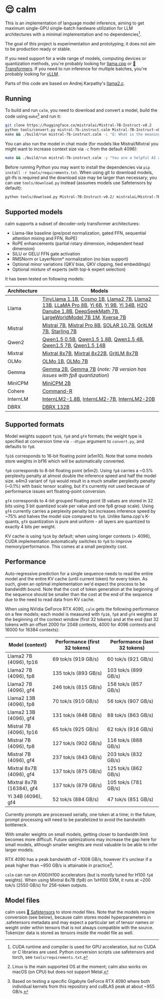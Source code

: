 # 😌 calm

This is an implementation of language model inference, aiming to get maximum single-GPU single-batch hardware utilization for LLM architectures with a minimal implementation and no dependencies[^1].

The goal of this project is experimentation and prototyping; it does not aim to be production ready or stable.

If you need support for a wide range of models, computing devices or quantization methods, you're probably looking for [llama.cpp](https://github.com/ggerganov/llama.cpp) or [🤗 Transformers](https://github.com/huggingface/transformers). If you need to run inference for multiple batches, you're probably looking for [vLLM](https://github.com/vllm-project/vllm).

Parts of this code are based on Andrej Karpathy's [llama2.c](https://github.com/karpathy/llama2.c).

## Running

To build and run `calm`, you need to download and convert a model, build the code using `make`[^2] and run it:

```sh
git clone https://huggingface.co/mistralai/Mistral-7B-Instruct-v0.2
python tools/convert.py mistral-7b-instruct.calm Mistral-7B-Instruct-v0.2/
make && ./build/run mistral-7b-instruct.calm -i "Q: What is the meaning of life?" -t 0
```

You can also run the model in chat mode (for models like Mistral/Mixtral you might want to increase context size via `-c` from the default 4096):

```sh
make && ./build/run mistral-7b-instruct.calm -y "You are a helpful AI assistant."
```

Before running Python you may want to install the dependencies via `pip install -r tools/requirements.txt`. When using git to download models, git-lfs is required and the download size may be larger than necessary; you can use `tools/download.py` instead (assumes models use Safetensors by default):

```sh
python tools/download.py Mistral-7B-Instruct-v0.2/ mistralai/Mistral-7B-Instruct-v0.2
```

## Supported models

calm supports a subset of decoder-only transformer architectures:

- Llama-like baseline (pre/post normalization, gated FFN, sequential attention mixing and FFN, RoPE)
- RoPE enhancements (partial rotary dimension, independent head dimension)
- SiLU or GELU FFN gate activation
- RMSNorm or LayerNorm* normalization (no bias support)
- Optional minor variations (QKV bias, QKV clipping, tied embeddings)
- Optional mixture of experts (with top-k expert selection)

It has been tested on following models:

| Architecture      | Models |
|-------------------|--------|
| Llama | [TinyLlama 1.1B](https://huggingface.co/TinyLlama/TinyLlama-1.1B-Chat-v1.0), [Cosmo 1B](https://huggingface.co/HuggingFaceTB/cosmo-1b), [Llama2 7B](https://huggingface.co/meta-llama/Llama-2-7b-chat-hf), [Llama2 13B](https://huggingface.co/meta-llama/Llama-2-13b-chat-hf), [LLaMA Pro 8B](https://huggingface.co/TencentARC/LLaMA-Pro-8B-Instruct), [Yi 6B](https://huggingface.co/01-ai/Yi-6B-Chat/), [Yi 9B](https://huggingface.co/01-ai/Yi-9B), [Yi 34B](https://huggingface.co/01-ai/Yi-34B-Chat), [H2O Danube 1.8B](https://huggingface.co/h2oai/h2o-danube-1.8b-chat), [DeepSeekMath 7B](https://huggingface.co/deepseek-ai/deepseek-math-7b-instruct), [LargeWorldModel 7B 1M](https://huggingface.co/LargeWorldModel/LWM-Text-Chat-1M), [Xverse 7B](https://huggingface.co/xverse/XVERSE-7B-Chat) |
| Mistral | [Mistral 7B](https://huggingface.co/mistralai/Mistral-7B-Instruct-v0.2), [Mistral Pro 8B](https://huggingface.co/TencentARC/Mistral_Pro_8B_v0.1), [SOLAR 10.7B](https://huggingface.co/upstage/SOLAR-10.7B-Instruct-v1.0), [GritLM 7B](https://huggingface.co/GritLM/GritLM-7B), [Starling 7B](https://huggingface.co/Nexusflow/Starling-LM-7B-beta) |
| Qwen2 | [Qwen1.5 0.5B](https://huggingface.co/Qwen/Qwen1.5-0.5B), [Qwen1.5 1.8B](https://huggingface.co/Qwen/Qwen1.5-1.8B), [Qwen1.5 4B](https://huggingface.co/Qwen/Qwen1.5-4B), [Qwen1.5 7B](https://huggingface.co/Qwen/Qwen1.5-7B), [Qwen1.5 14B](https://huggingface.co/Qwen/Qwen1.5-14B) |
| Mixtral | [Mixtral 8x7B](https://huggingface.co/mistralai/Mixtral-8x7B-Instruct-v0.1), [Mixtral 8x22B](https://huggingface.co/mistral-community/Mixtral-8x22B-v0.1), [GritLM 8x7B](https://huggingface.co/GritLM/GritLM-8x7B) |
| OLMo    | [OLMo 1B](https://huggingface.co/allenai/OLMo-1B), [OLMo 7B](https://huggingface.co/allenai/OLMo-7B) |
| Gemma   | [Gemma 2B](https://huggingface.co/google/gemma-2b-it), [Gemma 7B](https://huggingface.co/google/gemma-7b-it) (*note: 7B version has issues with fp8 quantization*)  |
| MiniCPM | [MiniCPM 2B](https://huggingface.co/openbmb/MiniCPM-2B-dpo-bf16) |
| Cohere | [Command-R](https://huggingface.co/CohereForAI/c4ai-command-r-v01) |
| InternLM | [InternLM2-1.8B](https://huggingface.co/internlm/internlm2-1_8b), [InternLM2-7B](https://huggingface.co/internlm/internlm2-7b), [InternLM2-20B](https://huggingface.co/internlm/internlm2-20b) |
| DBRX | [DBRX 132B](https://huggingface.co/databricks/dbrx-instruct) |

## Supported formats

Model weights support `fp16`, `fp8` and `gf4` formats; the weight type is specified at conversion time via `--dtype` argument to `convert.py`, and defaults to `fp8`.

`fp16` corresponds to 16-bit floating point (e5m10). Note that some models store weights in bf16 which will be automatically converted.

`fp8` corresponds to 8-bit floating point (e5m2). Using `fp8` carries a ~0.5% perplexity penalty at almost double the inference speed and half the model size. e4m3 variant of `fp8` would result in a much smaller perplexity penalty (~0.1%) with basic tensor scaling, but it's currently not used because of performance issues wrt floating-point conversion.

`gf4` corresponds to 4-bit grouped floating point (8 values are stored in 32 bits using 3 bit quantized scale per value and one fp8 group scale). Using `gf4` currently carries a perplexity penalty but increases inference speed by ~75% and halves the model size compared to `fp8`. Unlike llama.cpp's K-quants, `gf4` quantization is pure and uniform - all layers are quantized to exactly 4 bits per weight.

KV cache is using `fp16` by default; when using longer contexts (> 4096), CUDA implementation automatically switches to `fp8` to improve memory/performance. This comes at a small perplexity cost.

## Performance

Auto-regressive prediction for a single sequence needs to read the entire model and the entire KV cache (until current token) for every token. As such, given an optimal implementation we'd expect the process to be bandwidth bound. Note that the cost of token generation at the beginning of the sequence should be smaller than the cost at the end of the sequence due to the need to read data from KV cache.

When using NVidia GeForce RTX 4090, `calm` gets the following performance on a few models; each model is measured with `fp16`, `fp8` and `gf4` weights at the beginning of the context window (first 32 tokens) and at the end (last 32 tokens with an offset 2000 for 2048 contexts, 4000 for 4096 contexts and 16000 for 16384 contexts):

| Model (context) | Performance (first 32 tokens) | Performance (last 32 tokens) |
| ----------- | ----------- | ----------- |
| Llama2 7B (4096), fp16 | 69 tok/s (919 GB/s) | 60 tok/s (921 GB/s) |
| Llama2 7B (4096), fp8 | 135 tok/s (893 GB/s) | 103 tok/s (899 GB/s) |
| Llama2 7B (4096), gf4 | 246 tok/s (815 GB/s) | 158 tok/s (857 GB/s) |
| Llama2 13B (4096), fp8 | 70 tok/s (910 GB/s) | 56 tok/s (907 GB/s) |
| Llama2 13B (4096), gf4 | 131 tok/s (848 GB/s) | 88 tok/s (863 GB/s) |
| Mistral 7B (4096), fp16 | 65 tok/s (925 GB/s) | 62 tok/s (916 GB/s) |
| Mistral 7B (4096), fp8 | 127 tok/s (902 GB/s) | 116 tok/s (888 GB/s) |
| Mistral 7B (4096), gf4 | 237 tok/s (843 GB/s) | 203 tok/s (832 GB/s) |
| Mixtral 8x7B (4096), gf4 | 137 tok/s (875 GB/s) | 125 tok/s (862 GB/s) |
| Mixtral 8x7B (16384), gf4 | 137 tok/s (879 GB/s) | 105 tok/s (781 GB/s) |
| Yi 34B (4096), gf4 | 52 tok/s (884 GB/s) | 47 tok/s (851 GB/s) |

Currently prompts are processed serially, one token at a time; in the future, prompt processing will need to be parallelized to avoid the bandwidth bottleneck.

With smaller weights on small models, getting closer to bandwidth limit becomes more difficult. Future optimizations may increase the gap here for small models, although smaller weights are most valuable to be able to infer larger models.

RTX 4090 has a peak bandwidth of ~1008 GB/s, however it's unclear if a peak higher than ~950 GB/s is attainable in practice[^3].

`calm` can run on A100/H100 accelerators (but is mostly tuned for H100 `fp8` weights). When using Mixtral 8x7B (fp8) on 1xH100 SXM, it runs at ~200 tok/s (2550 GB/s) for 256-token outputs.

## Model files

calm uses [🤗 Safetensors](https://huggingface.co/docs/safetensors/index) to store model files. Note that the models require conversion (see below), because calm stores model hyperparameters in .safetensors metadata and may expect a particular set of tensor names or weight order within tensors that is not always compatible with the source. Tokenizer data is stored as tensors inside the model file as well.

[^1]: CUDA runtime and compiler is used for GPU acceleration, but no CUDA or C libraries are used. Python conversion scripts use safetensors and torch, see `tools/requirements.txt`.
[^2]: Linux is the main supported OS at the moment; calm also works on macOS (on CPU) but does not support Metal.
[^3]: Based on testing a specific Gigabyte GeForce RTX 4090 where both individual kernels from this repository and cuBLAS peak at about ~955 GB/s.
